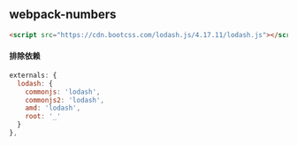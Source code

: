 ## webpack-numbers

```html
<script src="https://cdn.bootcss.com/lodash.js/4.17.11/lodash.js"></script>
```

#### 排除依赖

```js
externals: {
  lodash: {
    commonjs: 'lodash',
    commonjs2: 'lodash',
    amd: 'lodash',
    root: '_'
  }
},
```

